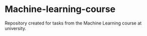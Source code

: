 # Machine-learning-course

Repository created for tasks from the Machine Learning course at university. 
